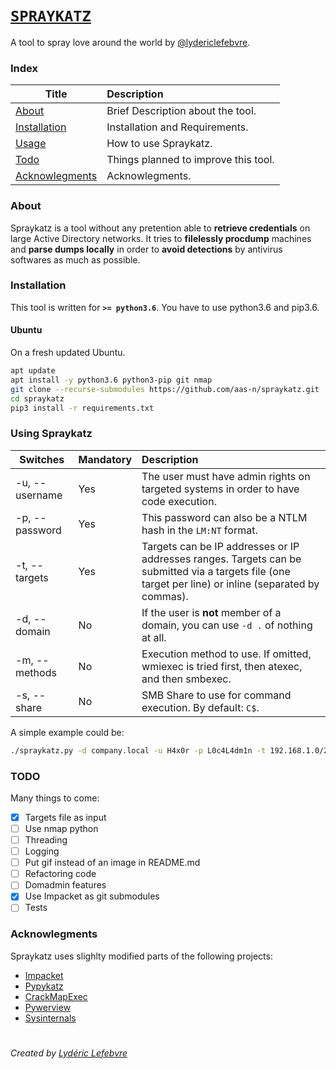 # [```SPRAYKATZ```](https://github.com/aas-n/spraykatz/blob/master/README.md)
A tool to spray love around the world by [@lydericlefebvre](https://twitter.com/lydericlefebvre).

### Index

| Title        | Description   |
| ------------- |:-------------|
| [About](#about)  | Brief Description about the tool. |
| [Installation](#installation)  | Installation and Requirements. |
| [Usage](#using-spraykatz)  | How to use Spraykatz. |
| [Todo](#todo)  | Things planned to improve this tool. |
| [Acknowlegments](#acknowlegments)  | Acknowlegments. |

### About  
Spraykatz is a tool without any pretention able to **retrieve credentials** on large Active Directory networks. It tries to __filelessly procdump__ machines and __parse dumps locally__ in order to **avoid detections** by antivirus softwares as much as possible.

### Installation
This tool is written for **`>= python3.6`**. You have to use python3.6 and pip3.6.
#### Ubuntu
On a fresh updated Ubuntu.
```bash
apt update
apt install -y python3.6 python3-pip git nmap
git clone --recurse-submodules https://github.com/aas-n/spraykatz.git
cd spraykatz
pip3 install -r requirements.txt
```

### Using Spraykatz  

| Switches | Mandatory | Description |
| ------ |:------------|:--------|
| -u, --username | Yes | The user must have admin rights on targeted systems in order to have code execution. |
| -p, --password | Yes | This password can also be a NTLM hash in the `LM:NT` format. |
| -t, --targets | Yes | Targets can be IP addresses or IP addresses ranges. Targets can be submitted via a targets file (one target per line) or inline (separated by commas). |
| -d, --domain | No | If the user is **not** member of a domain, you can use `-d .` of nothing at all. |
| -m, --methods | No | Execution method to use. If omitted, wmiexec is tried first, then atexec, and  then smbexec. |
| -s, --share | No | SMB Share to use for command execution. By default: `C$`. |

A simple example could be:
```bash
./spraykatz.py -d company.local -u H4x0r -p L0c4L4dm1n -t 192.168.1.0/24
```

### TODO
Many things to come:
- [x] Targets file as input
- [ ] Use nmap python
- [ ] Threading
- [ ] Logging
- [ ] Put gif instead of an image in README.md
- [ ] Refactoring code
- [ ] Domadmin features
- [x] Use Impacket as git submodules
- [ ] Tests

### Acknowlegments  
Spraykatz uses slighlty modified parts of the following projects:
* [Impacket](https://github.com/SecureAuthCorp/impacket)
* [Pypykatz](https://github.com/skelsec/pypykatz)
* [CrackMapExec](https://github.com/byt3bl33d3r/CrackMapExec)
* [Pywerview](https://github.com/the-useless-one/pywerview)
* [Sysinternals](https://docs.microsoft.com/en-us/sysinternals/downloads/)

# 
*Created by [Lydéric Lefebvre](https://www.linkedin.com/in/lydericlefebvre/)*

